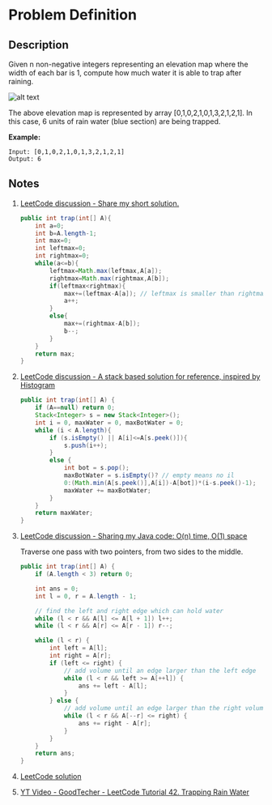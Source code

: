 # Problem Definition

## Description

Given n non-negative integers representing an elevation map where the width of each bar is 1, compute how much water it is able to trap after raining.

![alt text](https://assets.leetcode.com/uploads/2018/10/22/rainwatertrap.png)

The above elevation map is represented by array [0,1,0,2,1,0,1,3,2,1,2,1]. In this case, 6 units of rain water (blue section) are being trapped.

**Example:**

```text
Input: [0,1,0,2,1,0,1,3,2,1,2,1]
Output: 6
```

## Notes

1. [LeetCode discussion - Share my short solution.](https://leetcode.com/explore/interview/card/google/59/array-and-strings/341/discuss/17391/Share-my-short-solution.)

    ```java
    public int trap(int[] A){
        int a=0;
        int b=A.length-1;
        int max=0;
        int leftmax=0;
        int rightmax=0;
        while(a<=b){
            leftmax=Math.max(leftmax,A[a]);
            rightmax=Math.max(rightmax,A[b]);
            if(leftmax<rightmax){
                max+=(leftmax-A[a]); // leftmax is smaller than rightmax, so the (leftmax-A[a]) water can be stored
                a++;
            }
            else{
                max+=(rightmax-A[b]);
                b--;
            }
        }
        return max;
    }
    ```

1. [LeetCode discussion - A stack based solution for reference, inspired by Histogram](https://leetcode.com/explore/interview/card/google/59/array-and-strings/341/discuss/17414/A-stack-based-solution-for-reference-inspired-by-Histogram)

    ```java
    public int trap(int[] A) {
        if (A==null) return 0;
        Stack<Integer> s = new Stack<Integer>();
        int i = 0, maxWater = 0, maxBotWater = 0;
        while (i < A.length){
            if (s.isEmpty() || A[i]<=A[s.peek()]){
                s.push(i++);
            }
            else {
                int bot = s.pop();
                maxBotWater = s.isEmpty()? // empty means no il
                0:(Math.min(A[s.peek()],A[i])-A[bot])*(i-s.peek()-1);
                maxWater += maxBotWater;
            }
        }
        return maxWater;
    }
    ```

1. [LeetCode discussion - Sharing my Java code: O(n) time, O(1) space](https://leetcode.com/explore/interview/card/google/59/array-and-strings/341/discuss/17386/Sharing-my-Java-code:-O(n)-time-O(1)-space)

    Traverse one pass with two pointers, from two sides to the middle.

    ```java
    public int trap(int[] A) {
        if (A.length < 3) return 0;

        int ans = 0;
        int l = 0, r = A.length - 1;

        // find the left and right edge which can hold water
        while (l < r && A[l] <= A[l + 1]) l++;
        while (l < r && A[r] <= A[r - 1]) r--;

        while (l < r) {
            int left = A[l];
            int right = A[r];
            if (left <= right) {
                // add volume until an edge larger than the left edge
                while (l < r && left >= A[++l]) {
                    ans += left - A[l];
                }
            } else {
                // add volume until an edge larger than the right volume
                while (l < r && A[--r] <= right) {
                    ans += right - A[r];
                }
            }
        }
        return ans;
    }
    ```

1. [LeetCode solution](https://leetcode.com/problems/trapping-rain-water/solution/)
1. [YT Video - GoodTecher - LeetCode Tutorial 42. Trapping Rain Water](https://www.youtube.com/watch?v=wz00uI9mDXA)